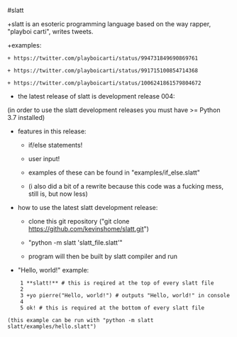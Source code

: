 #slatt

+slatt is an esoteric programming language based on the way rapper, "playboi carti", writes tweets.

+examples:

    + https://twitter.com/playboicarti/status/994731849690869761

    + https://twitter.com/playboicarti/status/991715100854714368

    + https://twitter.com/playboicarti/status/1006241861579804672

+ the latest release of slatt is development release 004:

(in order to use the slatt development releases you must have >= Python 3.7 installed)

+ features in this release:

    - if/else statements!

    - user input!

    - examples of these can be found in "examples/if_else.slatt"

    - (i also did a bit of a rewrite because this code was a fucking mess, still is, but now less)


+ how to use the latest slatt development release:

    - clone this git repository ("git clone https://github.com/kevinshome/slatt.git")

    - "python -m slatt 'slatt_file.slatt'"

    - program will then be built by slatt compiler and run


+ "Hello, world!" example:

```
    1 **slatt!** # this is reqired at the top of every slatt file
    2
    3 +yo pierre("Hello, world!") # outputs "Hello, world!" in console
    4
    5 ok! # this is required at the bottom of every slatt file
```

    (this example can be run with "python -m slatt slatt/examples/hello.slatt")
